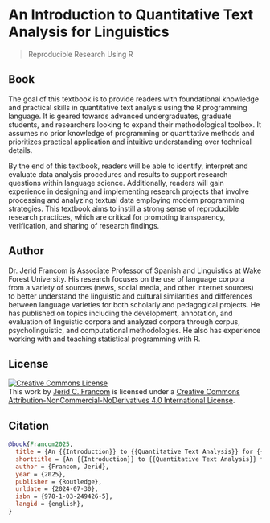 # An Introduction to Quantitative Text Analysis for Linguistics
>
> Reproducible Research Using R

## Book

The goal of this textbook is to provide readers with foundational knowledge and practical skills in quantitative text analysis using the R programming language. It is geared towards advanced undergraduates, graduate students, and researchers looking to expand their methodological toolbox. It assumes no prior knowledge of programming or quantitative methods and prioritizes practical application and intuitive understanding over technical details.

By the end of this textbook, readers will be able to identify, interpret and evaluate data analysis procedures and results to support research questions within language science. Additionally, readers will gain experience in designing and implementing research projects that involve processing and analyzing textual data employing modern programming strategies. This textbook aims to instill a strong sense of reproducible research practices, which are critical for promoting transparency, verification, and sharing of research findings.

## Author

Dr. Jerid Francom is Associate Professor of Spanish and Linguistics at Wake Forest University. His research focuses on the use of language corpora from a variety of sources (news, social media, and other internet sources) to better understand the linguistic and cultural similarities and differences between language varieties for both scholarly and pedagogical projects. He has published on topics including the development, annotation, and evaluation of linguistic corpora and analyzed corpora through corpus, psycholinguistic, and computational methodologies. He also has experience working with and teaching statistical programming with R.

## License

<a rel="license" href="http://creativecommons.org/licenses/by-nc-nd/4.0/"><img alt="Creative Commons License" style="border-width:0" src="https://i.creativecommons.org/l/by-nc-nd/4.0/88x31.png" /></a><br />This work by [Jerid C. Francom](https://francojc.github.io/) is licensed under a <a rel="license" href="http://creativecommons.org/licenses/by-nc-nd/4.0/">Creative Commons Attribution-NonCommercial-NoDerivatives 4.0 International License</a>.

## Citation

```bibtex
@book{Francom2025,
  title = {An {{Introduction}} to {{Quantitative Text Analysis}} for {{Linguistics}}: {{Reproducible Research Using R}}},
  shorttitle = {An {{Introduction}} to {{Quantitative Text Analysis}} for {{Linguistics}}},
  author = {Francom, Jerid},
  year = {2025},
  publisher = {Routledge},
  urldate = {2024-07-30},
  isbn = {978-1-03-249426-5},
  langid = {english},
}
```

